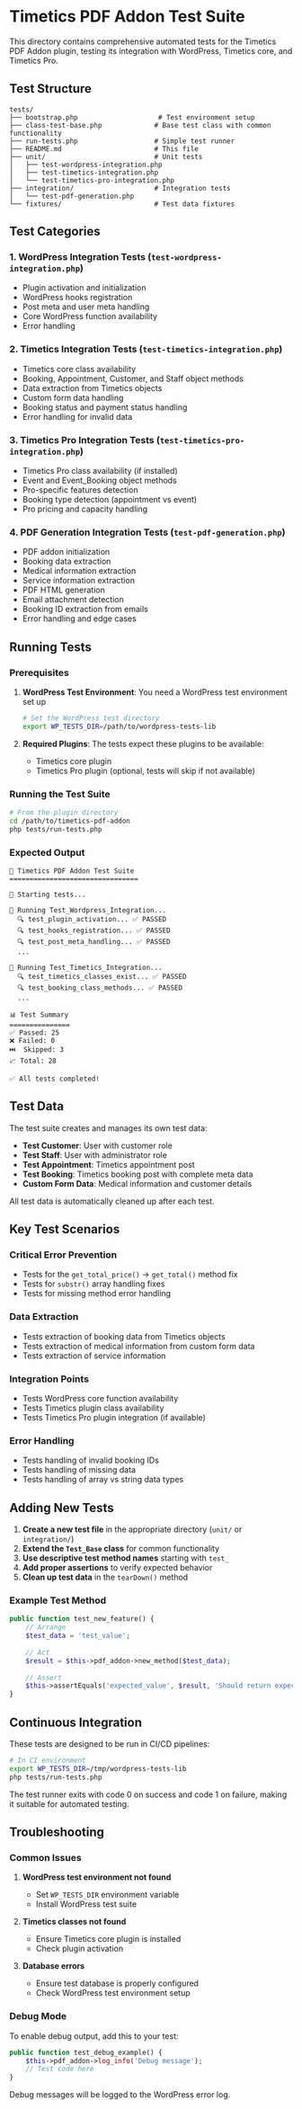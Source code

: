 # Timetics PDF Addon Test Suite

This directory contains comprehensive automated tests for the Timetics PDF Addon plugin, testing its integration with WordPress, Timetics core, and Timetics Pro.

## Test Structure

```
tests/
├── bootstrap.php                    # Test environment setup
├── class-test-base.php             # Base test class with common functionality
├── run-tests.php                   # Simple test runner
├── README.md                       # This file
├── unit/                           # Unit tests
│   ├── test-wordpress-integration.php
│   ├── test-timetics-integration.php
│   └── test-timetics-pro-integration.php
├── integration/                    # Integration tests
│   └── test-pdf-generation.php
└── fixtures/                       # Test data fixtures
```

## Test Categories

### 1. WordPress Integration Tests (`test-wordpress-integration.php`)
- Plugin activation and initialization
- WordPress hooks registration
- Post meta and user meta handling
- Core WordPress function availability
- Error handling

### 2. Timetics Integration Tests (`test-timetics-integration.php`)
- Timetics core class availability
- Booking, Appointment, Customer, and Staff object methods
- Data extraction from Timetics objects
- Custom form data handling
- Booking status and payment status handling
- Error handling for invalid data

### 3. Timetics Pro Integration Tests (`test-timetics-pro-integration.php`)
- Timetics Pro class availability (if installed)
- Event and Event_Booking object methods
- Pro-specific features detection
- Booking type detection (appointment vs event)
- Pro pricing and capacity handling

### 4. PDF Generation Integration Tests (`test-pdf-generation.php`)
- PDF addon initialization
- Booking data extraction
- Medical information extraction
- Service information extraction
- PDF HTML generation
- Email attachment detection
- Booking ID extraction from emails
- Error handling and edge cases

## Running Tests

### Prerequisites

1. **WordPress Test Environment**: You need a WordPress test environment set up
   ```bash
   # Set the WordPress test directory
   export WP_TESTS_DIR=/path/to/wordpress-tests-lib
   ```

2. **Required Plugins**: The tests expect these plugins to be available:
   - Timetics core plugin
   - Timetics Pro plugin (optional, tests will skip if not available)

### Running the Test Suite

```bash
# From the plugin directory
cd /path/to/timetics-pdf-addon
php tests/run-tests.php
```

### Expected Output

```
🧪 Timetics PDF Addon Test Suite
================================

🚀 Starting tests...

📁 Running Test_Wordpress_Integration...
  🔍 test_plugin_activation... ✅ PASSED
  🔍 test_hooks_registration... ✅ PASSED
  🔍 test_post_meta_handling... ✅ PASSED
  ...

📁 Running Test_Timetics_Integration...
  🔍 test_timetics_classes_exist... ✅ PASSED
  🔍 test_booking_class_methods... ✅ PASSED
  ...

📊 Test Summary
===============
✅ Passed: 25
❌ Failed: 0
⏭️  Skipped: 3
📈 Total: 28

✅ All tests completed!
```

## Test Data

The test suite creates and manages its own test data:

- **Test Customer**: User with customer role
- **Test Staff**: User with administrator role  
- **Test Appointment**: Timetics appointment post
- **Test Booking**: Timetics booking post with complete meta data
- **Custom Form Data**: Medical information and customer details

All test data is automatically cleaned up after each test.

## Key Test Scenarios

### Critical Error Prevention
- Tests for the `get_total_price()` → `get_total()` method fix
- Tests for `substr()` array handling fixes
- Tests for missing method error handling

### Data Extraction
- Tests extraction of booking data from Timetics objects
- Tests extraction of medical information from custom form data
- Tests extraction of service information

### Integration Points
- Tests WordPress core function availability
- Tests Timetics plugin class availability
- Tests Timetics Pro plugin integration (if available)

### Error Handling
- Tests handling of invalid booking IDs
- Tests handling of missing data
- Tests handling of array vs string data types

## Adding New Tests

1. **Create a new test file** in the appropriate directory (`unit/` or `integration/`)
2. **Extend the `Test_Base` class** for common functionality
3. **Use descriptive test method names** starting with `test_`
4. **Add proper assertions** to verify expected behavior
5. **Clean up test data** in the `tearDown()` method

### Example Test Method

```php
public function test_new_feature() {
    // Arrange
    $test_data = 'test_value';
    
    // Act
    $result = $this->pdf_addon->new_method($test_data);
    
    // Assert
    $this->assertEquals('expected_value', $result, 'Should return expected value');
}
```

## Continuous Integration

These tests are designed to be run in CI/CD pipelines:

```bash
# In CI environment
export WP_TESTS_DIR=/tmp/wordpress-tests-lib
php tests/run-tests.php
```

The test runner exits with code 0 on success and code 1 on failure, making it suitable for automated testing.

## Troubleshooting

### Common Issues

1. **WordPress test environment not found**
   - Set `WP_TESTS_DIR` environment variable
   - Install WordPress test suite

2. **Timetics classes not found**
   - Ensure Timetics core plugin is installed
   - Check plugin activation

3. **Database errors**
   - Ensure test database is properly configured
   - Check WordPress test environment setup

### Debug Mode

To enable debug output, add this to your test:

```php
public function test_debug_example() {
    $this->pdf_addon->log_info('Debug message');
    // Test code here
}
```

Debug messages will be logged to the WordPress error log.
